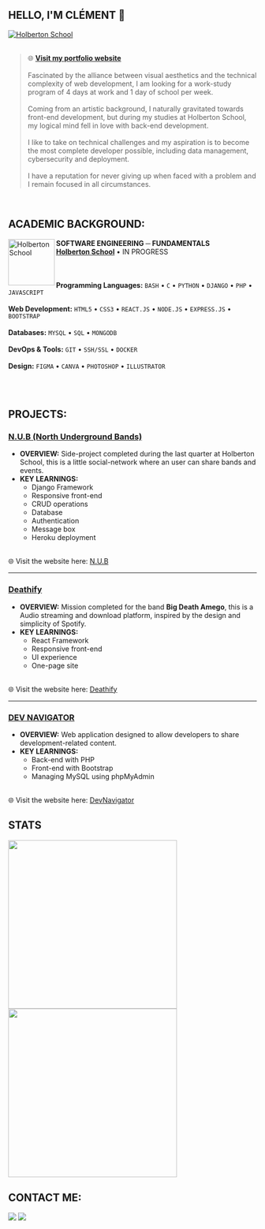 ## HELLO, I'M CLÉMENT 👋

[<img align="center" alt="Holberton School" src="https://media.licdn.com/dms/image/v2/C4D1BAQGKT8tZJMm9Qg/company-background_10000/company-background_10000/0/1637833340856/data_it_cover?e=1736002800&v=beta&t=wwA2YBfgm3oTALqc2IyM9ymQ9UmHHnNQROQ_oR5BHyU"/>](https://www.linkedin.com/in/cl%C3%A9ment-defer-21a2262a7/) 
<br><br>
> 🌐 [**Visit my portfolio website**](https://clementdefer.netlify.app/)
<br><br>
Fascinated by the alliance between visual aesthetics and the technical complexity of web development, I am looking for a work-study program of 4 days at work and 1 day of school per week.<br><br>
Coming from an artistic background, I naturally gravitated towards front-end development, but during my studies at Holberton School, my logical mind fell in love with back-end development.<br><br>
I like to take on technical challenges and my aspiration is to become the most complete developer possible, including data management, cybersecurity and deployment.<br><br>
I have a reputation for never giving up when faced with a problem and I remain focused in all circumstances.
<br>

## ACADEMIC BACKGROUND:
[<img align="left" height="94px" width="94px" alt="Holberton School" src="https://blog.holbertonschool.com/wp-content/uploads/2019/04/instagram_feed180.jpg"/>](https://www.holbertonschool.fr/)
**SOFTWARE ENGINEERING ─ FUNDAMENTALS** \
[**Holberton School**](https://www.holbertonschool.fr/) • IN PROGRESS \
<br><br><br>
**Programming Languages:** `BASH` • `C` • `PYTHON` • `DJANGO` • `PHP` •  `JAVASCRIPT` <br><br>
**Web Development:** `HTML5` • `CSS3` • `REACT.JS` • `NODE.JS` • `EXPRESS.JS` • `BOOTSTRAP` <br><br>
**Databases:** `MYSQL` • `SQL` • `MONGODB` <br><br>
**DevOps & Tools:** `GIT` • `SSH/SSL` •  `DOCKER` <br><br>
**Design:** `FIGMA` • `CANVA` • `PHOTOSHOP` • `ILLUSTRATOR` <br><br>

<br clear="left"/>

## PROJECTS:

### [N.U.B (North Underground Bands)](https://github.com/CLMNTDFR/N.U.B)

- **OVERVIEW:** 
Side-project completed during the last quarter at Holberton School, this is a little social-network where an user can share bands and events. 
- **KEY LEARNINGS:** 
  - Django Framework
  - Responsive front-end
  - CRUD operations
  - Database
  - Authentication
  - Message box
  - Heroku deployment
<br>
🌐 Visit the website here: <a href="https://nub-3d9824fd9adf.herokuapp.com/" target="_blank">N.U.B</a>

<hr>

### [Deathify](https://github.com/CLMNTDFR/Deathify)

- **OVERVIEW:** 
Mission completed for the band **Big Death Amego**, this is a Audio streaming and download platform, inspired by the design and simplicity of Spotify. 
- **KEY LEARNINGS:** 
  - React Framework
  - Responsive front-end
  - UI experience
  - One-page site
<br>
🌐 Visit the website here: <a href="https://deathify.netlify.app/" target="_blank">Deathify</a>

<hr>

### [DEV NAVIGATOR](https://github.com/CLMNTDFR/DevNavigator)

- **OVERVIEW:** 
Web application designed to allow developers to share development-related content. 
- **KEY LEARNINGS:** 
  - Back-end with PHP
  - Front-end with Bootstrap
  - Managing MySQL using phpMyAdmin
<br>
🌐 Visit the website here: <a href="http://devnavigator.kesug.com/" target="_blank">DevNavigator</a>

## STATS
  <img width="342" src="https://github-readme-stats.vercel.app/api?username=CLMNTDFR&show_icons=true&theme=prussian&rank_icon=github">
  <img width="342" src="https://github-readme-stats.vercel.app/api/top-langs/?username=CLMNTDFR&size_weight=0.5&count_weight=0.5&layout=compact&theme=prussian">
  <br>

## CONTACT ME:
<div>
<a href = "mailto: deferclement59@gmail.com"><img loading="lazy" src="https://img.shields.io/badge/Gmail-D14836?style=for-the-badge&logo=gmail&logoColor=white" target="_blank"></a>
<a href="https://www.linkedin.com/in/clément-defer-21a2262a7/" target="_blank"><img loading="lazy" src="https://img.shields.io/badge/-LinkedIn-%230077B5?style=for-the-badge&logo=linkedin&logoColor=white" target="_blank"></a>   
</div>

<br>

